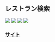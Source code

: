 ## レストラン検索
<a href="https://www.php.net/"><img src="https://img.shields.io/badge/PHP-v8.1.7-purple"></a> <a href="https://jquery.com/"><img src="https://img.shields.io/badge/jQuery-v3.6.0-yellow"></a> <a href="https://getuikit.com/"><img src="https://img.shields.io/badge/UIKit-v3.14.3-blue"></a> <a href="https://webservice.recruit.co.jp/doc/hotpepper/reference.html"><img src="https://img.shields.io/badge/RecruitグルメサーチAPI-v1.2.6-red"></a>

### <a href="https://noktnai.tk/restaurantsearch/">サイト</a>